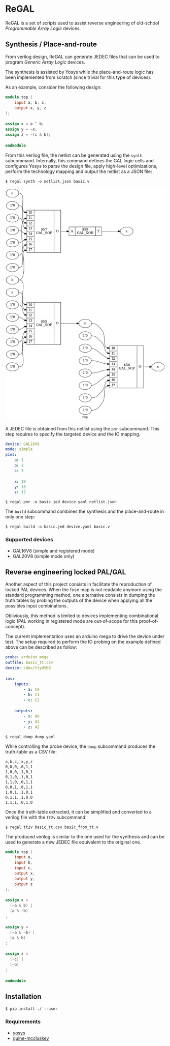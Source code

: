 # ReGAL

ReGAL is a set of scripts used to assist reverse engineering of old-school
*Programmable Array Logic* devices.

## Synthesis / Place-and-route

From verilog design, ReGAL can generate JEDEC files that can be used to program
*Generic Array Logic* devices.

The synthesis is assisted by Yosys while the place-and-route logic has been
implemented from scratch (since trivial for this type of devices).

As an example, consider the following design:

```verilog
module top (
    input a, b, c,
    output x, y, z
);

assign x = a ^ b;
assign y = ~x;
assign z = ~(c & b);

endmodule
```

From this verilog file, the netlist can be generated using the `synth`
subcommand. Internally, this command defines the GAL logic cells and configures
Yosys to parse the design file, apply high-level optimizations, perform the
technology mapping and output the netlist as a JSON file:

```console
$ regal synth -o netlist.json basic.v
```

![Netlist](examples/basic/netlist.png)

A JEDEC file is obtained from this netlist using the `pnr` subcommand. This
step requires to specify the targeted device and the IO mapping.

```yaml
device: GAL16V8
mode: simple
pins:
    a: 1
    b: 2
    c: 3

    x: 19
    y: 18
    z: 17
```

```console
$ regal pnr -o basic.jed device.yaml netlist.json
```

The `build` subcommand combines the synthesis and the place-and-route in only
one step:

```console
$ regal build -o basic.jed device.yaml basic.v
```

### Supported devices

- GAL16V8 (simple and registered mode)
- GAL20V8 (simple mode only)

## Reverse engineering locked PAL/GAL

Another aspect of this project consists in facilitate the reproduction of
locked PAL devices.
When the fuse map is not readable anymore using the standard programming
method, one alternative consists in dumping the truth tables by probing the
outputs of the device when applying all the possibles input combinations.

Obliviously, this method is limited to devices implementing combinational
logic (PAL working in registered mode are out-of-scope for this
proof-of-concept).

The current implementation uses an arduino mega to drive the device under test.
The setup required to perform the IO probing on the example defined above can
be described as follow:

```yaml
probe: arduino_mega
outfile: basic_tt.csv
device: /dev/ttyUSB0

ios:
    inputs:
        - a: C0
        - b: C1
        - c: C2

    outputs:
        - x: A0
        - y: A1
        - z: A2
```

```console
$ regal dump dump.yaml
```

While controlling the probe device, the `dump` subcommand produces the
truth-table as a CSV file:

```csv
a,b,c,,x,y,z
0,0,0,,0,1,1
1,0,0,,1,0,1
0,1,0,,1,0,1
1,1,0,,0,1,1
0,0,1,,0,1,1
1,0,1,,1,0,1
0,1,1,,1,0,0
1,1,1,,0,1,0
```

Once the truth-table extracted, it can be simplified and converted to a verilog
file with the `tt2v` subcommand:

```console
$ regal tt2v basic_tt.csv basic_from_tt.v
```

The produced verilog is similar to the one used for the synthesis and can be
used to generate a new JEDEC file equivalent to the original one.

```verilog
module top (
    input a,
    input b,
    input c,
    output x,
    output y,
    output z
);

assign x =
  (~a & b) |
  (a & ~b)
;

assign y =
  (~a & ~b) |
  (a & b)
;

assign z =
  (~c) |
  (~b)
;

endmodule
```

## Installation

```console
$ pip install ./ --user
```

### Requirements

- [yosys](https://github.com/YosysHQ/yosys)
- [quine-mccluskey](https://github.com/tpircher/quine-mccluskey)
